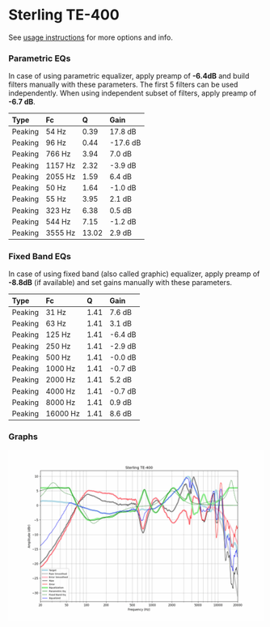 # Sterling TE-400
See [usage instructions](https://github.com/jaakkopasanen/AutoEq#usage) for more options and info.

### Parametric EQs
In case of using parametric equalizer, apply preamp of **-6.4dB** and build filters manually
with these parameters. The first 5 filters can be used independently.
When using independent subset of filters, apply preamp of **-6.7 dB**.

| Type    | Fc      |     Q | Gain     |
|:--------|:--------|:------|:---------|
| Peaking | 54 Hz   |  0.39 | 17.8 dB  |
| Peaking | 96 Hz   |  0.44 | -17.6 dB |
| Peaking | 766 Hz  |  3.94 | 7.0 dB   |
| Peaking | 1157 Hz |  2.32 | -3.9 dB  |
| Peaking | 2055 Hz |  1.59 | 6.4 dB   |
| Peaking | 50 Hz   |  1.64 | -1.0 dB  |
| Peaking | 55 Hz   |  3.95 | 2.1 dB   |
| Peaking | 323 Hz  |  6.38 | 0.5 dB   |
| Peaking | 544 Hz  |  7.15 | -1.2 dB  |
| Peaking | 3555 Hz | 13.02 | 2.9 dB   |

### Fixed Band EQs
In case of using fixed band (also called graphic) equalizer, apply preamp of **-8.8dB**
(if available) and set gains manually with these parameters.

| Type    | Fc       |    Q | Gain    |
|:--------|:---------|:-----|:--------|
| Peaking | 31 Hz    | 1.41 | 7.6 dB  |
| Peaking | 63 Hz    | 1.41 | 3.1 dB  |
| Peaking | 125 Hz   | 1.41 | -6.4 dB |
| Peaking | 250 Hz   | 1.41 | -2.9 dB |
| Peaking | 500 Hz   | 1.41 | -0.0 dB |
| Peaking | 1000 Hz  | 1.41 | -0.7 dB |
| Peaking | 2000 Hz  | 1.41 | 5.2 dB  |
| Peaking | 4000 Hz  | 1.41 | -0.7 dB |
| Peaking | 8000 Hz  | 1.41 | 0.9 dB  |
| Peaking | 16000 Hz | 1.41 | 8.6 dB  |

### Graphs
![](./Sterling%20TE-400.png)